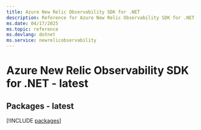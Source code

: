 ```yaml
---
title: Azure New Relic Observability SDK for .NET
description: Reference for Azure New Relic Observability SDK for .NET
ms.date: 04/17/2025
ms.topic: reference
ms.devlang: dotnet
ms.service: newrelicobservability
---
```

# Azure New Relic Observability SDK for .NET - latest
## Packages - latest
[!INCLUDE [packages](new-relic-observability-index.md)]